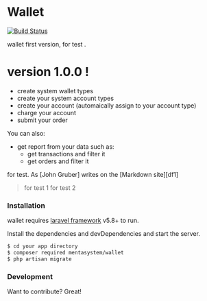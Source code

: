 # Wallet


[![Build Status](https://travis-ci.org/joemccann/dillinger.svg?branch=master)](https://github.com/ali-nikookherad/mentasystem.git)

wallet first version, for test .

# version 1.0.0 !

  - create system wallet types
  - create your system account types
  - create your account (automaically assign to your account type)
  - charge your account
  - submit your order

You can also:
  - get report from your data such as:
    - get transactions and filter it
    - get orders and filter it

for test.  As [John Gruber] writes on the [Markdown site][df1]

> for test 1
> for test 2


### Installation

wallet requires [laravel framework](https://laravel.com/) v5.8+ to run.

Install the dependencies and devDependencies and start the server.

```sh
$ cd your app directory
$ composer required mentasystem/wallet
$ php artisan migrate
```


### Development

Want to contribute? Great!

